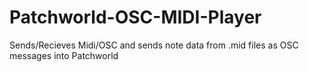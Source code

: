 # Patchworld-OSC-MIDI-Player
Sends/Recieves Midi/OSC and sends note data from .mid files as OSC messages into Patchworld
